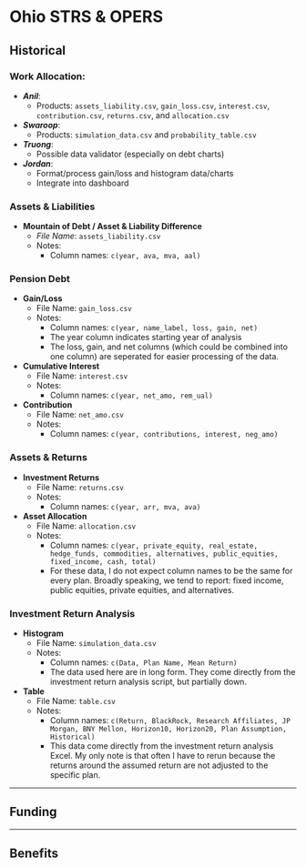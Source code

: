 # Ohio STRS & OPERS


## Historical

### Work Allocation:
  - ***Anil***:
      - Products: `assets_liability.csv`, `gain_loss.csv`, `interest.csv`, `contribution.csv`, `returns.csv`, and `allocation.csv`
  - ***Swaroop***: 
      - Products: `simulation_data.csv` and `probability_table.csv`
  - ***Truong***:
      - Possible data validator (especially on debt charts)
  - ***Jordan***:
      - Format/process gain/loss and histogram data/charts
      - Integrate into dashboard

### Assets & Liabilities 
  - **Mountain of Debt / Asset & Liability Difference**
      - *File Name*: `assets_liability.csv`
      - Notes:
        - Column names: `c(year, ava, mva, aal)`

### Pension Debt
  - **Gain/Loss**
      - File Name: `gain_loss.csv`
      - Notes:
        - Column names: `c(year, name_label, loss, gain, net)`
        - The year column indicates starting year of analysis
        - The loss, gain, and net columns (which could be combined into one column) are seperated for easier processing of the data.
  - **Cumulative Interest**
      - File Name: `interest.csv`
      - Notes:
         - Column names: `c(year, net_amo, rem_ual)` 
  - **Contribution**
      - File Name: `net_amo.csv`
      - Notes:
         - Column names: `c(year, contributions, interest, neg_amo)` 

### Assets & Returns
  - **Investment Returns**
      - File Name: `returns.csv`
      - Notes:
        - Column names: `c(year, arr, mva, ava)`
  - **Asset Allocation**
      - File Name: `allocation.csv`
      - Notes:
        - Column names: `c(year, private_equity, real_estate, hedge_funds, commodities, alternatives, public_equities, fixed_income, cash, total)`
        - For these data, I do not expect column names to be the same for every plan. Broadly speaking, we tend to report: fixed income, public equities, private equities, and alternatives.

### Investment Return Analysis
  - **Histogram**
      - File Name: `simulation_data.csv`
      - Notes:
        - Column names: `c(Data, Plan Name, Mean Return)`
        - The data used here are in long form. They come directly from the investment return analysis script, but partially down.
  - **Table**
      - File Name: `table.csv`
      - Notes:
        - Column names: `c(Return, BlackRock, Research Affiliates, JP Morgan, BNY Mellon, Horizon10, Horizon20, Plan Assumption, Historical)`
        - This data come directly from the investment return analysis Excel. My only note is that often I have to rerun because the returns around the assumed return are not adjusted to the specific plan.

<hr>

## Funding


<hr>

## Benefits
 
 
